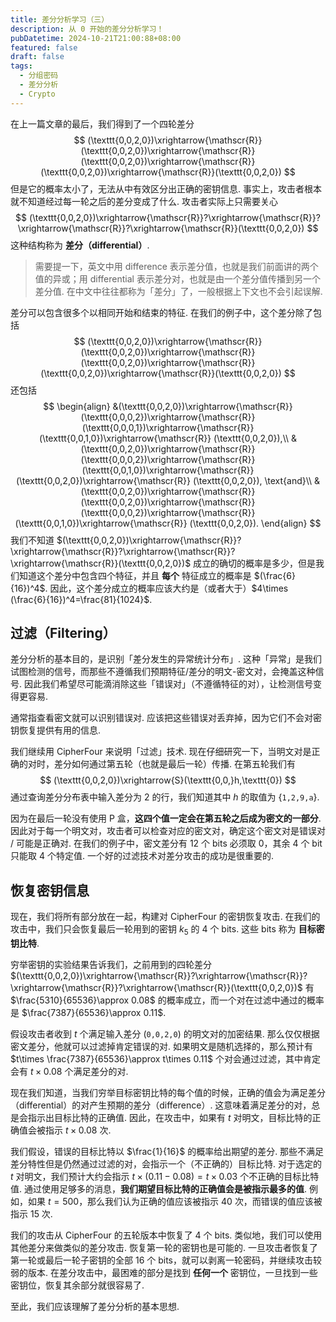 ```yaml
---
title: 差分分析学习（三）
description: 从 0 开始的差分分析学习！
pubDatetime: 2024-10-21T21:00:88+08:00
featured: false
draft: false
tags:
  - 分组密码
  - 差分分析
  - Crypto
---
```


在上一篇文章的最后，我们得到了一个四轮差分
$$
(\texttt{0,0,2,0})\xrightarrow{\mathscr{R}}(\texttt{0,0,2,0})\xrightarrow{\mathscr{R}}(\texttt{0,0,2,0})\xrightarrow{\mathscr{R}}(\texttt{0,0,2,0})\xrightarrow{\mathscr{R}}(\texttt{0,0,2,0})
$$
但是它的概率太小了，无法从中有效区分出正确的密钥信息. 事实上，攻击者根本就不知道经过每一轮之后的差分变成了什么. 攻击者实际上只需要关心
$$
(\texttt{0,0,2,0})\xrightarrow{\mathscr{R}}?\xrightarrow{\mathscr{R}}?\xrightarrow{\mathscr{R}}?\xrightarrow{\mathscr{R}}(\texttt{0,0,2,0})
$$
这种结构称为 **差分（differential）**.

> 需要提一下，英文中用 difference 表示差分值，也就是我们前面讲的两个值的异或；用 differential 表示差分对，也就是由一个差分值传播到另一个差分值. 在中文中往往都称为「差分」了，一般根据上下文也不会引起误解.

差分可以包含很多个以相同开始和结束的特征. 在我们的例子中，这个差分除了包括
$$
(\texttt{0,0,2,0})\xrightarrow{\mathscr{R}}(\texttt{0,0,2,0})\xrightarrow{\mathscr{R}}(\texttt{0,0,2,0})\xrightarrow{\mathscr{R}}(\texttt{0,0,2,0})\xrightarrow{\mathscr{R}}(\texttt{0,0,2,0})
$$
还包括
$$
\begin{align}
&(\texttt{0,0,2,0})\xrightarrow{\mathscr{R}}(\texttt{0,0,0,2})\xrightarrow{\mathscr{R}}(\texttt{0,0,0,1})\xrightarrow{\mathscr{R}}(\texttt{0,0,1,0})\xrightarrow{\mathscr{R}}
(\texttt{0,0,2,0}),\\
&(\texttt{0,0,2,0})\xrightarrow{\mathscr{R}}(\texttt{0,0,0,2})\xrightarrow{\mathscr{R}}(\texttt{0,0,1,0})\xrightarrow{\mathscr{R}}(\texttt{0,0,2,0})\xrightarrow{\mathscr{R}}
(\texttt{0,0,2,0}), \text{and}\\
&(\texttt{0,0,2,0})\xrightarrow{\mathscr{R}}(\texttt{0,0,2,0})\xrightarrow{\mathscr{R}}(\texttt{0,0,0,2})\xrightarrow{\mathscr{R}}(\texttt{0,0,1,0})\xrightarrow{\mathscr{R}}
(\texttt{0,0,2,0}).
\end{align}
$$
我们不知道 $(\texttt{0,0,2,0})\xrightarrow{\mathscr{R}}?\xrightarrow{\mathscr{R}}?\xrightarrow{\mathscr{R}}?\xrightarrow{\mathscr{R}}(\texttt{0,0,2,0})$ 成立的确切的概率是多少，但是我们知道这个差分中包含四个特征，并且 **每个** 特征成立的概率是 $(\frac{6}{16})^4$. 因此，这个差分成立的概率应该大约是（或者大于）$4\times (\frac{6}{16})^4=\frac{81}{1024}$.

## 过滤（Filtering）

差分分析的基本目的，是识别「差分发生的异常统计分布」. 这种「异常」是我们试图检测的信号，而那些不遵循我们预期特征/差分的明文-密文对，会掩盖这种信号. 因此我们希望尽可能滴消除这些「错误对」（不遵循特征的对），让检测信号变得更容易.

通常指查看密文就可以识别错误对. 应该把这些错误对丢弃掉，因为它们不会对密钥恢复提供有用的信息.

我们继续用 CipherFour 来说明「过滤」技术. 现在仔细研究一下，当明文对是正确的对时，差分如何通过第五轮（也就是最后一轮）传播. 在第五轮我们有
$$
(\texttt{0,0,2,0})\xrightarrow{S}(\texttt{0,0,}h,\texttt{0})
$$
通过查询差分分布表中输入差分为 2 的行，我们知道其中 $h$ 的取值为 $\{\texttt{1,2,9,a}\}$.

因为在最后一轮没有使用 P 盒，**这四个值一定会在第五轮之后成为密文的一部分**. 因此对于每一个明文对，攻击者可以检查对应的密文对，确定这个密文对是错误对 / 可能是正确对. 在我们的例子中，密文差分有 12 个 bits 必须取 0，其余 4 个 bit 只能取 4 个特定值. 一个好的过滤技术对差分攻击的成功是很重要的.

## 恢复密钥信息

现在，我们将所有部分放在一起，构建对 CipherFour 的密钥恢复攻击. 在我们的攻击中，我们只会恢复最后一轮用到的密钥 $k_5$ 的 4 个 bits. 这些 bits 称为 **目标密钥比特**.

穷举密钥的实验结果告诉我们，之前用到的四轮差分 $(\texttt{0,0,2,0})\xrightarrow{\mathscr{R}}?\xrightarrow{\mathscr{R}}?\xrightarrow{\mathscr{R}}?\xrightarrow{\mathscr{R}}(\texttt{0,0,2,0})$ 有 $\frac{5310}{65536}\approx 0.08$ 的概率成立，而一个对在过滤中通过的概率是 $\frac{7387}{65536}\approx 0.11$.

假设攻击者收到 $t$ 个满足输入差分 $(\texttt{0,0,2,0})$ 的明文对的加密结果. 那么仅仅根据密文差分，他就可以过滤掉肯定错误的对. 如果明文是随机选择的，那么预计有 $t\times \frac{7387}{65536}\approx t\times 0.11$ 个对会通过过滤，其中肯定会有 $t\times 0.08$ 个满足差分的对.

现在我们知道，当我们穷举目标密钥比特的每个值的时候，正确的值会为满足差分（differential）的对产生预期的差分（difference）. 这意味着满足差分的对，总是会指示出目标比特的正确值. 因此，在攻击中，如果有 $t$ 对明文，目标比特的正确值会被指示 $t\times 0.08$ 次.

我们假设，错误的目标比特以 $\frac{1}{16}$ 的概率给出期望的差分. 那些不满足差分特性但是仍然通过过滤的对，会指示一个（不正确的）目标比特. 对于选定的 $t$ 对明文，我们预计大约会指示 $t\times(0.11-0.08)=t\times 0.03$ 个不正确的目标比特值. 通过使用足够多的消息，**我们期望目标比特的正确值会是被指示最多的值**. 例如，如果 $t=500$，那么我们认为正确的值应该被指示 40 次，而错误的值应该被指示 15 次.

我们的攻击从 CipherFour 的五轮版本中恢复了 4 个 bits. 类似地，我们可以使用其他差分来做类似的差分攻击. 恢复第一轮的密钥也是可能的. 一旦攻击者恢复了第一轮或最后一轮子密钥的全部 16 个 bits，就可以剥离一轮密码，并继续攻击较弱的版本. 在差分攻击中，最困难的部分是找到 **任何一个** 密钥位，一旦找到一些密钥位，恢复其余部分就很容易了.

至此，我们应该理解了差分分析的基本思想.
